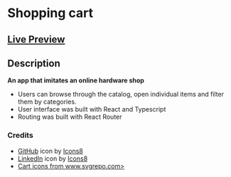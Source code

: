 # Shopping cart

## [Live Preview](https://twentysixhugs.github.io/shopping-cart/)

## Description
**An app that imitates an online hardware shop**
- Users can browse through the catalog, open individual items and filter them by categories.
- User interface was built with React and Typescript
- Routing was built with React Router

### Credits

- <a target="_blank" href="https://icons8.com/icon/62856/github">GitHub</a> icon by <a target="_blank" href="https://icons8.com">Icons8</a>
- <a target="_blank" href="https://icons8.com/icon/xuvGCOXi8Wyg/linkedin">LinkedIn</a> icon by <a target="_blank" href="https://icons8.com">Icons8</a>
- <a target="_blank" href="https://www.svgrepo.com">Cart icons from www.svgrepo.com></a>
